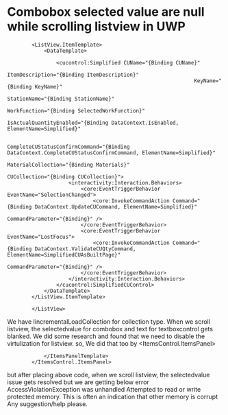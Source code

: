
# Combobox selected value are null while scrolling listview in UWP

<ListView Grid.Row="2" Margin="0,5,0,5" Padding="0,0,5,0"  DataFetchSize="10" IncrementalLoadingThreshold="5" IncrementalLoadingTrigger="Edge"
                          ItemsSource="{Binding InfiniteCUItems, Mode=TwoWay, UpdateSourceTrigger=PropertyChanged}"
                          Style="{StaticResource NormalListView}"
                          SelectionMode="None"
                          ItemContainerStyle="{StaticResource NormalListViewItem}"
                          >
            
            <ListView.ItemTemplate>
                <DataTemplate>
                    
                    <cucontrol:Simplified CUName="{Binding CUName}"
                                                                 ItemDescription="{Binding ItemDescription}"
                                                                 KeyName="{Binding KeyName}"
                                                                 StationName="{Binding StationName}"
                                                                 WorkFunction="{Binding SelectedWorkFunction}"
                                                                 IsActualQuantityEnabled="{Binding DataContext.IsEnabled, ElementName=Simplified}"
                                                                 
                                                                 CompleteCUStatusConfirmCommand="{Binding DataContext.CompleteCUStatusConfirmCommand, ElementName=Simplified}"
                                                                 MaterialCollection="{Binding Materials}"
                                                                 CUCollection="{Binding CUCollection}">
                        <interactivity:Interaction.Behaviors>
                            <core:EventTriggerBehavior EventName="SelectionChanged">
                                <core:InvokeCommandAction Command="{Binding DataContext.UpdateCUCommand, ElementName=Simplified}"
                                                                                  CommandParameter="{Binding}" />
                            </core:EventTriggerBehavior>
                            <core:EventTriggerBehavior EventName="LostFocus">
                                <core:InvokeCommandAction Command="{Binding DataContext.ValidateCUQtyCommand, ElementName=SimplifiedCUAsBuiltPage}"
                                                                                  CommandParameter="{Binding}" />
                            </core:EventTriggerBehavior>
                        </interactivity:Interaction.Behaviors>
                    </cucontrol:SimplifiedCUControl>
                </DataTemplate>
            </ListView.ItemTemplate>
                
            </ListView>

We have IincrementalLoadCollection for collection type. When we scroll listview, the selectedvalue for combobox and text for textboxcontrol gets blanked.
We did some research and found that we need to disable the virtulization for listview. so, We did that too by
<ItemsControl.ItemsPanel>
                <ItemsPanelTemplate>
                    <StackPanel/>
                    
                </ItemsPanelTemplate>
            </ItemsControl.ItemsPanel>

but after placing above code, when we scroll listview, the selectedvalue issue gets resolved but we are getting below error
AccessViolationException was unhandled Attempted to read or write protected memory. This is often an indication that other memory is corrupt
Any suggestion/help please.

        